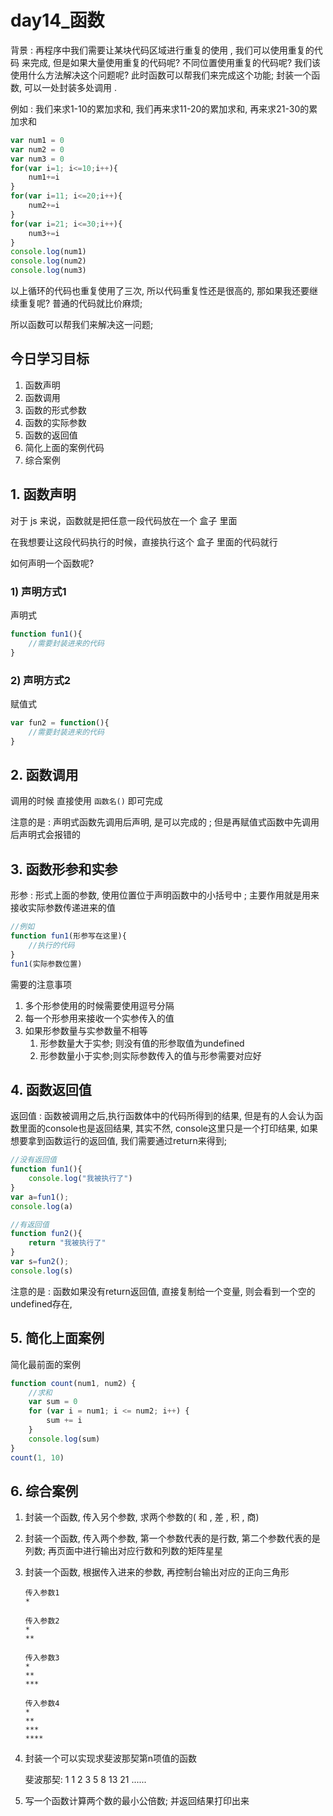 # day14_函数

背景 : 再程序中我们需要让某块代码区域进行重复的使用 , 我们可以使用重复的代码 来完成, 但是如果大量使用重复的代码呢? 不同位置使用重复的代码呢? 我们该使用什么方法解决这个问题呢? 此时函数可以帮我们来完成这个功能; 封装一个函数, 可以一处封装多处调用 . 

例如 : 我们来求1-10的累加求和, 我们再来求11-20的累加求和, 再来求21-30的累加求和

```javascript
var num1 = 0
var num2 = 0
var num3 = 0
for(var i=1; i<=10;i++){
	num1+=i
}
for(var i=11; i<=20;i++){
	num2+=i
}
for(var i=21; i<=30;i++){
	num3+=i
}
console.log(num1)
console.log(num2)
console.log(num3)
```

以上循环的代码也重复使用了三次, 所以代码重复性还是很高的, 那如果我还要继续重复呢? 普通的代码就比价麻烦; 

所以函数可以帮我们来解决这一问题; 

## 今日学习目标

1. 函数声明
2. 函数调用
3. 函数的形式参数
4. 函数的实际参数
5. 函数的返回值
6. 简化上面的案例代码
7. 综合案例

## 1. 函数声明

对于 js 来说，函数就是把任意一段代码放在一个 盒子 里面

在我想要让这段代码执行的时候，直接执行这个 盒子 里面的代码就行

如何声明一个函数呢? 

### 1) 声明方式1

声明式

```javascript
function fun1(){
	//需要封装进来的代码
}
```

### 2) 声明方式2

赋值式

```javascript
var fun2 = function(){
	//需要封装进来的代码
}
```

## 2. 函数调用

调用的时候 直接使用 `函数名()` 即可完成

注意的是 : 声明式函数先调用后声明, 是可以完成的 ; 但是再赋值式函数中先调用后声明式会报错的

## 3. 函数形参和实参

形参 : 形式上面的参数, 使用位置位于声明函数中的小括号中 ; 主要作用就是用来接收实际参数传递进来的值

```javascript
//例如 
function fun1(形参写在这里){
	//执行的代码
}
fun1(实际参数位置)
```

需要的注意事项

1.  多个形参使用的时候需要使用逗号分隔
2. 每一个形参用来接收一个实参传入的值
3. 如果形参数量与实参数量不相等
   1. 形参数量大于实参; 则没有值的形参取值为undefined
   2. 形参数量小于实参;则实际参数传入的值与形参需要对应好

## 4. 函数返回值

返回值 : 函数被调用之后,执行函数体中的代码所得到的结果, 但是有的人会认为函数里面的console也是返回结果, 其实不然, console这里只是一个打印结果, 如果想要拿到函数运行的返回值, 我们需要通过return来得到; 

```javascript
//没有返回值
function fun1(){
	console.log("我被执行了")
}
var a=fun1();
console.log(a)

//有返回值
function fun2(){
	return "我被执行了"
}
var s=fun2();
console.log(s)
```

注意的是 : 函数如果没有return返回值, 直接复制给一个变量, 则会看到一个空的undefined存在, 

## 5. 简化上面案例

简化最前面的案例

```javascript
function count(num1, num2) {
    //求和
    var sum = 0
    for (var i = num1; i <= num2; i++) {
        sum += i
    }
    console.log(sum)
}
count(1, 10)
```

## 6. 综合案例

1. 封装一个函数, 传入另个参数, 求两个参数的( 和 , 差 , 积 , 商)

2. 封装一个函数,  传入两个参数, 第一个参数代表的是行数, 第二个参数代表的是列数; 再页面中进行输出对应行数和列数的矩阵星星

3. 封装一个函数, 根据传入进来的参数, 再控制台输出对应的正向三角形

   ```
   传入参数1
   *
   
   传入参数2
   *
   **
   
   传入参数3
   *
   **
   ***
   
   传入参数4
   *
   **
   ***
   ****
   ```

4. 封装一个可以实现求斐波那契第n项值的函数

   斐波那契: 1 1 2 3 5 8 13 21 ......

5. 写一个函数计算两个数的最小公倍数; 并返回结果打印出来
